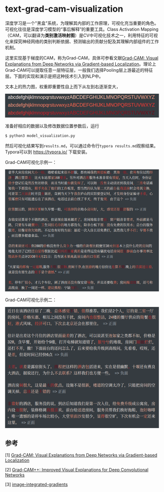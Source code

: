 # text-grad-cam-visualization


深度学习是一个"黑盒"系统，为理解其内部的工作原理，可视化充当重要的角色。可视化往往是深度学习模型的“事后解释”的重要工具。Class Activation Mapping（CAM，可以翻译为**类别激活映射图**）是CV中可视化技术之一，利用特征的可视化来探究神经网络的类别判断依据、预测输出的贡献分配及其理解内部组件的工作机制。


这里实现基于梯度的CAM，称为Grad-CAM，具体可参看文献[Grad-CAM: Visual Explanations from Deep Networks via Gradient-based Localization](https://arxiv.org/pdf/1610.02391.pdf)。理论上Grad-CAM可以提取任意一层特征层，一般我们选择Pooling层上游最近的特征层。下面的实现和演示是把这种技术引入到NLP中。



文本上的热力图，权重即重要性自上而下从左到右逐渐变大，

![](asset/string-heatmap.png)



准备好相应的数据以及修改数据位置参数后，运行

```bash
$ python3 model_visualization.py
```

然后可视化结果写到`results.md`，可以通过命令行`typora results.md`观察结果。Typora可以到 https://typora.io/ 下载安装。



Grad-CAM可视化示例一：

![](asset/text-heatmap-demo-1.png)



Grad-CAM可视化示例二：

![](asset/text-heatmap-demo-2.png)


## 参考

[1] [Grad-CAM: Visual Explanations from Deep Networks via Gradient-based Localization](https://arxiv.org/pdf/1610.02391.pdf)

[2] [Grad-CAM++: Improved Visual Explanations for Deep Convolutional Networks](https://arxiv.org/pdf/1710.11063.pdf)

[3] [image-integrated-gradients](https://github.com/allenwind/image-integrated-gradients)

